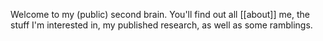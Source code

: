 Welcome to my (public) second brain. You'll find out all [[about]] me, the stuff I'm interested in, my published research, as well as some ramblings. 

